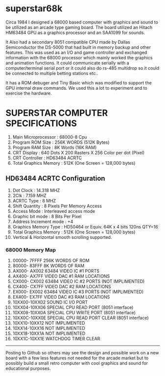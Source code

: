 # superstar68k
Circa 1984 I designed a 68000 based computer with graphics and sound
to be utilized as an arcade type gaming board. The board utilized an
Hitach HM63484 GPU as a graphics processor and an SAA1099 for sounds.

It Also had a secondary 8051 compatible CPU made by Dallas Semiconductor
the DS-5000 that had built in memory backup and other features. This
was used as an I/O and game controller and exchanged information with
the 68000 processor which mainly worked the graphics and animation
functions. It could communicate serially with a computer/terminal 
serial port or it could also do rs-485 multidrop so it could be
connected to multiple betting stations etc..

It has a ROM debuger and Tiny Basic which was modified to support the
GPU internal draw commands. We used this a lot to experiment and to
exercise the hardware.
# SUPERSTAR COMPUTER SPECIFICATIONS
1. Main Microprocessor : 68000-8 Cpu
2. Program ROM Size : 256K WORDS (512K Bytes)
3. Program RAM Size : 8K Words (16K RAM)
4. CRT Display            : 640 Dots X 200 Rasters X 256 Color per dot (Pixel)
5. CRT Controller         : HD63484 ACRTC
6. Total Graphics Memory : 512K (One Screen = 128,000 bytes)

## HD63484 ACRTC Configuration
1. Dot Clock              : 14.318 MHZ
2. 2Clk                   : 7.159 MHZ
3. ACRTC Type             : 8 MHZ
4. Shift Quantity         : 8 Pixels Per Memory Access
5. Access Mode            : Interleaved access mode
6. Graphic bit mode       : 8 Bits Per Pixel
7. Address Increment mode : +4
8. Graphics Memory Type : HD50464 or Equiv. 64K x 4 bits 120ns QTY=16
9. Total Graphics Memory : 512K (One Screen = 128,000 bytes)
10. Vertical & Horizontal smooth scrolling supported.

### 68000 Memory Map
1. 00000- 7FFFF   256K WORDS OF ROM
2. 80000- 83FFF   8K WORDS OF RAM
3. AX000- AX002   63484 VIDEO IC #1 PORTS
4. AX400- AX7FF   VIDEO DAC #1 RAM LOCATIONS
5. CX000- CX002   63484 VIDEO IC #2 PORTS (NOT IMPLIMENTED)
6. CX400- CX7FF   VIDEO DAC #2 RAM LOCATIONS
7. EX000- EX002   63484 VIDEO IC #3 PORTS (NOT IMPLIMENTED)
8. EX400- EX7FF   VIDEO DAC #3 RAM LOCATIONS
9. 10XX00-10XX02   SOUND IC I/O PORT
10. 10XX04-10XX06   SPECIAL CPU READ PORT (8051 interface)
11. 10XX08-10XX0A   SPECIAL CPU WRITE PORT (8051 interface)
12. 10XX0C-10XX0E   SPECIAL CPU READ PORT CLEAR (8051 interface)
13. 10XX10-10XX12   NOT IMPLIMENTED
14. 10XX14-10XX16   NOT IMPLIMENTED
15. 10XX18-10XX1A   NOT IMPLIMENTED
16. 10XX1C-10XX1E   WATCHDOG TIMER CLEAR
---
Posting to Github so others may see the design and possible work on a new board with a few less features not needed for the arcade market but to possibly build a small retro computer with cool graphics and sound for educational purposes.



